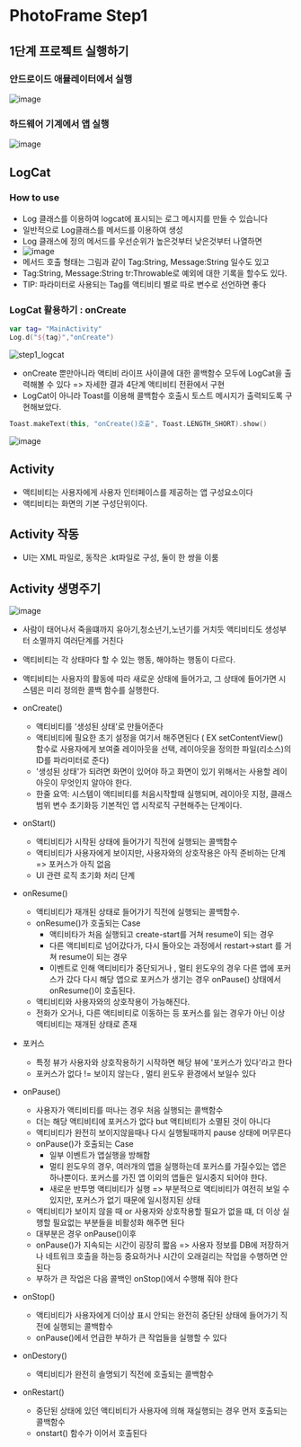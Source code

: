 # PhotoFrame Step1
## 1단계 프로젝트 실행하기
### 안드로이드 애뮬레이터에서 실행
![image](https://user-images.githubusercontent.com/58967292/153792063-08ed489b-7af4-4534-9085-0c638edf1d46.png)
### 하드웨어 기계에서 앱 실행
![image](https://user-images.githubusercontent.com/58967292/153981226-1d3bfe62-9b53-4607-9cfa-6bd704b71320.png)

## LogCat
### How to use
* Log 클래스를 이용하여 logcat에 표시되는 로그 메시지를 만들 수 있습니다
* 일반적으로 Log클래스를 메서드를 이용하여 생성
* Log 클래스에 정의 메서드를 우선순위가 높은것부터 낮은것부터 나열하면
* ![image](https://user-images.githubusercontent.com/58967292/153996528-02a66c4d-7d6a-4310-986a-7c8291118d1b.png)
* 메서드 호출 형태는 그림과 같이  Tag:String, Message:String 일수도 있고
* Tag:String, Message:String tr:Throwable로 예외에 대한 기록을 할수도 있다. 
* TIP: 파라미터로 사용되는 Tag를 액티비티 별로 따로 변수로 선언하면 좋다
### LogCat 활용하기 : onCreate

```Kotlin
var tag= "MainActivity"
Log.d("${tag}","onCreate")
```

![step1_logcat](https://user-images.githubusercontent.com/58967292/153793055-f41b0568-eff4-4440-8f55-2e75d6ac078c.PNG)

* onCreate 뿐만아니라 액티비 라이프 사이클에 대한 콜백함수 모두에 LogCat을 출력해볼 수 있다 => 자세한 결과 4단계 액티비티 전환에서 구현
* LogCat이 아니라 Toast를 이용해 콜백함수 호출시 토스트 메시지가 출력되도록 구현해보았다.

```Kotlin
Toast.makeText(this, "onCreate()호출", Toast.LENGTH_SHORT).show()
```
![image](https://user-images.githubusercontent.com/58967292/153997253-f9b0770b-9e7b-4e57-9c96-b91c5cb812ad.png)


## Activity
* 액티비티는 사용자에게 사용자 인터페이스를 제공하는 앱 구성요소이다
* 액티비티는 화면의 기본 구성단위이다.

## Activity 작동
* UI는 XML 파일로, 동작은 .kt파일로 구성, 둘이 한 쌍을 이룸

## Activity 생명주기
![image](https://user-images.githubusercontent.com/58967292/153981987-86468b48-206d-4d63-b347-28dbcf729cc1.png)

* 사람이 태어나서 죽을떄까지 유아기,청소년기,노년기를 거치듯 액티비티도 생성부터 소멸까지 여러단계를 거친다
* 액티비티는 각 상태마다 할 수 있는 행동, 해야하는 행동이 다르다.
* 액티비티는 사용자의 활동에 따라 새로운 상태에 들어가고, 그 상태에 들어가면 시스템은 미리 정의한 콜백 함수를 실행한다.

* onCreate()
  * 액티비티를 '생성된 상태'로 만들어준다
  * 액티비티에 필요한 초기 설정을 여기서 해주면된다 ( EX setContentView() 함수로 사용자에게 보여줄 레이아웃을 선택, 레이아웃을 정의한 파일(리소스)의 ID를 파라미터로 준다)
  * '생성된 상태'가 되려면 화면이 있어야 하고 화면이 있기 위해서는 사용할 레이아웃이 무엇인지 알아야 한다.
  * 한줄 요역: 시스템이 액티비티를 처음시작할때 실행되며, 레이아웃 지정, 클래스 범위 변수 초기화등 기본적인 앱 시작로직 구현해주는 단계이다. 

* onStart()
  * 액티비티가 시작된 상태에 들어가기 직전에 실행되는 콜백함수
  * 액티비티가 사용자에게 보이지만, 사용자와의 상호작용은 아직 준비하는 단계 => 포커스가 아직 없음
  * UI 관련 로직 초기화 처리 단계

* onResume()
  * 액티비티가 재개된 상태로 들어가기 직전에 실행되는 콜백함수. 
  * onResume()가 호출되는 Case 
    * 액티비타가 처음 실행되고 create-start를 거쳐 resume이 되는 경우
    * 다른 액티비티로 넘어갔다가, 다시 돌아오는 과정에서 restart->start 를 거쳐 resume이 되는 경우 
    * 이벤트로 인해 액티비티가 중단되거나 , 멀티 윈도우의 경우 다른 앱에 포커스가 갔다 다시 해당 앱으로 포커스가 생기는 경우  onPause() 상태에서 onResume()이 호출된다. 
  * 액티비티와 사용자와의 상호작용이 가능해진다.
  * 전화가 오거나, 다른 액티비티로 이동하는 등 포커스를 잃는 경우가 아닌 이상 액티비티는 재개된 상태로 존재

* 포커스
  *  특정 뷰가 사용자와 상호작용하기 시작하면 해당 뷰에 '포커스가 있다'라고 한다
  *  포커스가 없다 != 보이지 않는다 , 멀티 윈도우 환경에서 보일수 있다

* onPause()
  * 사용자가 액티비티를 떠나는 경우 처음 실행되는 콜백함수 
  * 더는 해당 액티비티에 포커스가 없다  but 액티비티가 소멸된 것이 아니다 
  * 액티비티가 완전히 보이지않을때나 다시 실행될때까지 pause 상태에 머무른다
  * onPause()가 호출되는 Case
    * 일부 이벤트가 앱실행을 방해함
    * 멀티 윈도우의 경우, 여러개의 앱을 실행하는데 포커스를 가질수있는 앱은 하나뿐이다. 포커스를 가진 앱 이외의 앱들은 일시중지 되어야 한다.
    * 새로운 반투명 액티비티가 실행 => 부분적으로 액티비티가 여전히 보일 수 있지만, 포커스가 없기 때문에 일시정지된 상태 
  * 액티비티가 보이지 않을 때 or 사용자와 상호작용할 필요가 없을 떄,  더 이상 실행할 필요없는 부분들을 비활성화 해주면 된다 
  * 대부분은 경우 onPause()이후 
  * onPause()가 지속되는 시간이 굉장히 짧음 => 사용자 정보를 DB에 저장하거나 네트워크 호출을 하는등 중요하거나 시간이 오래걸리는 작업을 수행하면 안된다
  * 부하가 큰 작업은 다음 콜백인 onStop()에서 수행해 줘야 한다

* onStop()
  * 액티비티가 사용자에게 더이상 표시 안되는 완전히 중단된 상태에 들어가기 직전에 실행되는 콜백함수
  * onPause()에서 언급한 부하가 큰 작업들을 실행할 수 있다

* onDestory()
  * 액티비티가 완전히 솔명되기 직전에 호출되는 콜백함수

* onRestart()
  * 중단된 상태에 있던 액티비티가 사용자에 의해 재실행되는 경우 먼저 호출되는 콜백함수
  * onstart() 함수가 이어서 호출된다

